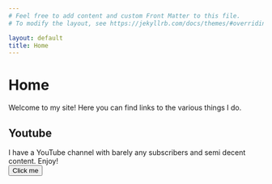 ```yaml
---
# Feel free to add content and custom Front Matter to this file.
# To modify the layout, see https://jekyllrb.com/docs/themes/#overriding-theme-defaults

layout: default
title: Home
---
```


# Home
Welcome to my site! Here you can find links to the various things I do.

## Youtube
I have a YouTube channel with barely any subscribers and semi decent content. Enjoy!\
<button name="button" onclick="http://www.google.com">Click me</button>